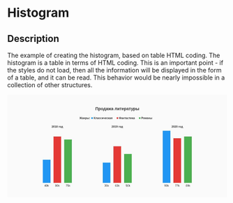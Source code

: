 # Histogram

## Description

The example of creating the histogram, based on table HTML coding.
The histogram is a table in terms of HTML coding. This is an important point - if the styles do not load, then all the information will be displayed in the form of a table, and it can be read. This behavior would be nearly impossible in a collection of other structures.

![Alt text](https://github.com/Femalopper/HTML-CSS-coding/blob/main/Histogram/Screenshots/Histogram.jpg)
